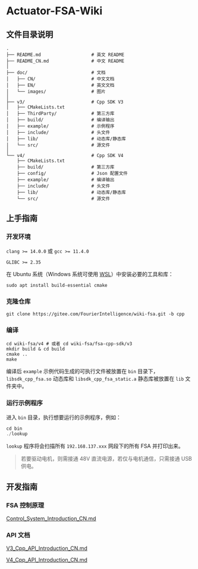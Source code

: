 # Actuator-FSA-Wiki

## 文件目录说明

```shell
.
├── README.md                   # 英文 README
├── README_CN.md                # 中文 README
│
├── doc/                        # 文档
│   ├── CN/                     # 中文文档
│   ├── EN/                     # 英文文档
│   └── images/                 # 图片
│
├── v3/                         # Cpp SDK V3
│   ├── CMakeLists.txt
│   ├── ThirdParty/             # 第三方库
│   ├── build/                  # 编译输出
│   ├── example/                # 示例程序
│   ├── include/                # 头文件
│   ├── lib/                    # 动态库/静态库
│   └── src/                    # 源文件
│
└── v4/                         # Cpp SDK V4
    ├── CMakeLists.txt
    ├── build/                  # 第三方库
    ├── config/                 # Json 配置文件
    ├── example/                # 编译输出
    ├── include/                # 头文件
    ├── lib/                    # 动态库/静态库
    └── src/                    # 源文件
```

## 上手指南

### 开发环境

`clang >= 14.0.0` 或 `gcc >= 11.4.0`

`GLIBC >= 2.35`

在 Ubuntu 系统（Windows 系统可使用 [WSL](https://learn.microsoft.com/zh-cn/windows/wsl/install)）中安装必要的工具和库：

```shell
sudo apt install build-essential cmake
```

### 克隆仓库

```shell
git clone https://gitee.com/FourierIntelligence/wiki-fsa.git -b cpp
```

### 编译

```shell
cd wiki-fsa/v4 # 或者 cd wiki-fsa/fsa-cpp-sdk/v3
mkdir build & cd build
cmake ..
make
```

编译后 `example` 示例代码生成的可执行文件被放置在 `bin` 目录下，`libsdk_cpp_fsa.so` 动态库和 `libsdk_cpp_fsa_static.a` 静态库被放置在 `lib` 文件夹中。

### 运行示例程序

进入 `bin` 目录，执行想要运行的示例程序，例如：

```cpp
cd bin
./lookup
```

`lookup` 程序将会扫描所有 `192.168.137.xxx` 网段下的所有 FSA 并打印出来。

> 若要驱动电机，则需接通 48V 直流电源，若仅与电机通信，只需接通 USB 供电。

## 开发指南

### FSA 控制原理

 [Control_System_Introduction_CN.md](doc/CN/Control_System_Introduction_CN.md) 

### API 文档

 [V3_Cpp_API_Introduction_CN.md](doc/CN/V3_Cpp_API_Introduction_CN.md) 

 [V4_Cpp_API_Introduction_CN.md](doc/CN/V4_Cpp_API_Introduction_CN.md) 
